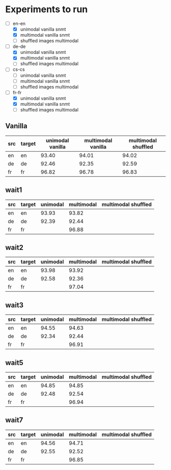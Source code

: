 # Experiments to run
- [ ] en-en
    - [x] unimodal vanilla snmt
    - [x] multimodal vanilla snmt
    - [ ] shuffled images multimodal
- [ ] de-de
    - [x] unimodal vanilla snmt
    - [x] multimodal vanilla snmt
    - [ ] shuffled images multimodal
- [ ] cs-cs
    - [ ] unimodal vanilla snmt
    - [ ] multimodal vanilla snmt
    - [ ] shuffled images multimodal
- [ ] fr-fr
    - [x] unimodal vanilla snmt
    - [x] multimodal vanilla snmt
    - [ ] shuffled images multimodal

## Vanilla

| src | target | unimodal vanilla | multimodal vanilla | multimodal shuffled |
|-----|--------|------------------|--------------------|---------------------|
| en  | en     |      93.40       |    94.01           |       94.02         |
| de  | de     |      92.46       |    92.35           |       92.59         |
| fr  | fr     |      96.82       |    96.78           |       96.83         |

## wait1

| src | target | unimodal         | multimodal         | multimodal shuffled |
|-----|--------|------------------|--------------------|---------------------|
| en  | en     |      93.93       |    93.82           |                |
| de  | de     |      92.39       |    92.44           |                |
| fr  | fr     |             |    96.88           |                |


## wait2
| src | target | unimodal         | multimodal         | multimodal shuffled |
|-----|--------|------------------|--------------------|---------------------|
| en  | en     |      93.98       |    93.92           |                |
| de  | de     |      92.58       |    92.36           |                |
| fr  | fr     |             |    97.04           |                |

## wait3

| src | target | unimodal         | multimodal         | multimodal shuffled |
|-----|--------|------------------|--------------------|---------------------|
| en  | en     |      94.55       |    94.63           |                |
| de  | de     |      92.34       |    92.44           |                |
| fr  | fr     |             |    96.91           |                |

## wait5

| src | target | unimodal         | multimodal         | multimodal shuffled |
|-----|--------|------------------|--------------------|---------------------|
| en  | en     |      94.85       |    94.85           |                |
| de  | de     |      92.48       |    92.54           |                |
| fr  | fr     |             |    96.94           |                |

## wait7

| src | target | unimodal         | multimodal         | multimodal shuffled |
|-----|--------|------------------|--------------------|---------------------|
| en  | en     |      94.56       |    94.71           |                |
| de  | de     |      92.55       |    92.52           |                |
| fr  | fr     |             |    96.85           |                |
